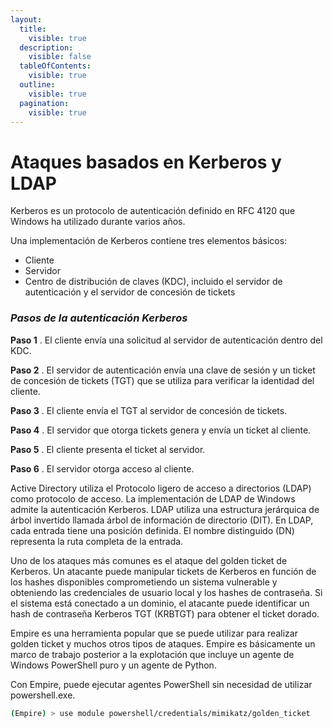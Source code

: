```yaml
---
layout:
  title:
    visible: true
  description:
    visible: false
  tableOfContents:
    visible: true
  outline:
    visible: true
  pagination:
    visible: true
---
```


# Ataques basados ​​en Kerberos y LDAP

Kerberos es un protocolo de autenticación definido en RFC 4120 que Windows ha utilizado durante varios años.

Una implementación de Kerberos contiene tres elementos básicos:

* Cliente
* Servidor
* Centro de distribución de claves (KDC), incluido el servidor de autenticación y el servidor de concesión de tickets

### _Pasos de la autenticación Kerberos_

**Paso 1** . El cliente envía una solicitud al servidor de autenticación dentro del KDC.

**Paso 2** . El servidor de autenticación envía una clave de sesión y un ticket de concesión de tickets (TGT) que se utiliza para verificar la identidad del cliente.

**Paso 3** . El cliente envía el TGT al servidor de concesión de tickets.

**Paso 4** . El servidor que otorga tickets genera y envía un ticket al cliente.

**Paso 5** . El cliente presenta el ticket al servidor.

**Paso 6** . El servidor otorga acceso al cliente.

Active Directory utiliza el Protocolo ligero de acceso a directorios (LDAP) como protocolo de acceso. La implementación de LDAP de Windows admite la autenticación Kerberos. LDAP utiliza una estructura jerárquica de árbol invertido llamada árbol de información de directorio (DIT). En LDAP, cada entrada tiene una posición definida. El nombre distinguido (DN) representa la ruta completa de la entrada.

Uno de los ataques más comunes es el ataque del golden ticket de Kerberos. Un atacante puede manipular tickets de Kerberos en función de los hashes disponibles comprometiendo un sistema vulnerable y obteniendo las credenciales de usuario local y los hashes de contraseña. Si el sistema está conectado a un dominio, el atacante puede identificar un hash de contraseña Kerberos TGT (KRBTGT) para obtener el ticket dorado.



Empire es una herramienta popular que se puede utilizar para realizar golden ticket y muchos otros tipos de ataques. Empire es básicamente un marco de trabajo posterior a la explotación que incluye un agente de Windows PowerShell puro y un agente de Python.&#x20;

Con Empire, puede ejecutar agentes PowerShell sin necesidad de utilizar powershell.exe.

```bash
(Empire) > use module powershell/credentials/mimikatz/golden_ticket
```
